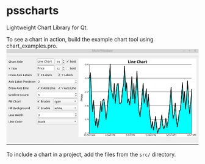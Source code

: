 # psscharts
Lightweight Chart Library for Qt.

To see a chart in action, build the example chart tool using chart_examples.pro.
![LineChart](chartexamples/linechart_example.gif)

To include a chart in a project, add the files from the `src/` directory.
